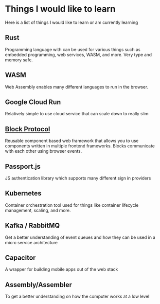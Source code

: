 # Things I would like to learn

Here is a list of things I would like to learn or am currently learning

## Rust

Programming language with can be used for various things such as embedded programming, web services, WASM, and more. Very type and memory safe.

## WASM

Web Assembly enables many different languages to run in the browser.

## Google Cloud Run

Relatively simple to use cloud service that can scale down to really slim

## [Block Protocol](https://blockprotocol.org/)

Reusable component based web framework that allows you to use components written in multiple frontend frameworks. Blocks communicate with each other using browser events.

## Passport.js

JS authentication library which supports many different sign in providers

## Kubernetes

Container orchestration tool used for things like container lifecycle management, scaling, and more.

## Kafka / RabbitMQ

Get a better understanding of event queues and how they can be used in a micro service architecture
 
## Capacitor

A wrapper for building mobile apps out of the web stack

## Assembly/Assembler

To get a better understanding on how the computer works at a low level

